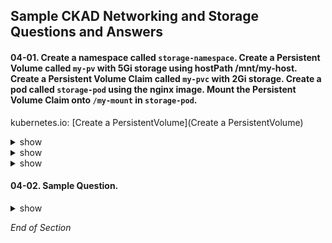 ## Sample CKAD Networking and Storage Questions and Answers

#### 04-01. Create a namespace called `storage-namespace`. Create a Persistent Volume called `my-pv` with 5Gi storage using hostPath /mnt/my-host. Create a Persistent Volume Claim called `my-pvc` with 2Gi storage. Create a pod called `storage-pod` using the nginx image. Mount the Persistent Volume Claim onto `/my-mount` in `storage-pod`.

kubernetes.io: [Create a PersistentVolume](Create a PersistentVolume)

<details><summary>show</summary>
<p>

```bash
kubectl create namespace storage-namespace
kubectl config set-context --current --namespace=storage-namespace
```

```bash
vi 04-01-pv.yml
```

kubernetes.io: [Create a PersistentVolume](https://kubernetes.io/docs/tasks/configure-pod-container/configure-persistent-volume-storage/#create-a-persistentvolume)

```bash
apiVersion: v1
kind: PersistentVolume
metadata:
  name: my-pv              # Change
  labels:
    type: local
spec:
  storageClassName: manual
  capacity:
    storage: 5Gi           # Change
  accessModes:
    - ReadWriteOnce
  hostPath:
    path: "/mnt/my-host"   # Change
```

```bash
kubectl apply -f 04-01-pv.yml
kubectl get pv
```

</p>
</details>

<details><summary>show</summary>
<p>

```bash
vi 04-01-pvc.yml
```

kubernetes.io: [Create a PersistentVolumeClaim](https://kubernetes.io/docs/tasks/configure-pod-container/configure-persistent-volume-storage/#create-a-persistentvolumeclaim)

```bash
apiVersion: v1
kind: PersistentVolumeClaim
metadata:
  name: my-pvc          # Change
spec:
  storageClassName: manual
  accessModes:
    - ReadWriteOnce
  resources:
    requests:
      storage: 2Gi      # Change
```

```bash
kubectl apply -f 04-02-pvc.yml
kubectl get pv
kubectl get pvc
```

</p>
</details>

<details><summary>show</summary>
<p>

```bash
vi 04-01-pod.yml
```

kubernetes.io: [Create a Pod](https://kubernetes.io/docs/tasks/configure-pod-container/configure-persistent-volume-storage/#create-a-pod)

```bash
apiVersion: v1
kind: Pod
metadata:
  name: storage-pod                    # Change
spec:
  volumes:
    - name: my-volume
      persistentVolumeClaim:
        claimName: my-pvc              # Change
  containers:
    - name: my-container
      image: nginx
      ports:
        - containerPort: 80
          name: "http-server"
      volumeMounts:
        - mountPath: "/my-mount"       # Change
          name: my-volume

```

```bash
kubectl apply -f 04-02-pod.yml
# Verify that the volume is mounted
kubectl describe pod storage-pod | grep -i A2 volume
```

</p>
</details>


#### 04-02. Sample Question.

<details><summary>show</summary>
<p>

```bash
Sample

```

</p>
</details>

*End of Section*